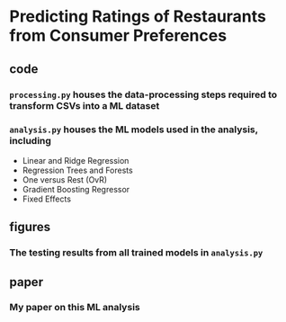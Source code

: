 # Predicting Ratings of Restaurants from Consumer Preferences

## code
### ```processing.py``` houses the data-processing steps required to transform CSVs into a ML dataset

### ```analysis.py``` houses the ML models used in the analysis, including 
* Linear and Ridge Regression
* Regression Trees and Forests
* One versus Rest (OvR)
* Gradient Boosting Regressor
* Fixed Effects

## figures
### The testing results from all trained models in ```analysis.py```

## paper

### My paper on this ML analysis
